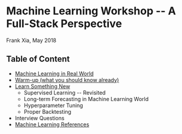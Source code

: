 # Machine Learning Workshop -- A Full-Stack Perspective

Frank Xia, May 2018


## Table of Content

* [Machine Learning in Real World](sections/ML_positions.md)
* [Warm-up (what you should know already)](sections/you_should_know.md)
* [Learn Something New](sections/new_stuffs/new_stuffs.md)
    * Supervised Learning -- Revisited
    * Long-term Forecasting in Machine Learning World
    * Hyperparameter Tuning
    * Proper Backtesting
* Interview Questions
* [Machine Learning References](sections/reference/reference.md)

